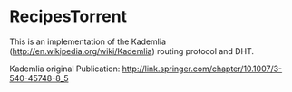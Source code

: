 # RecipesTorrent

This is an implementation of the Kademlia (http://en.wikipedia.org/wiki/Kademlia) routing protocol and DHT.

Kademlia original Publication: http://link.springer.com/chapter/10.1007/3-540-45748-8_5